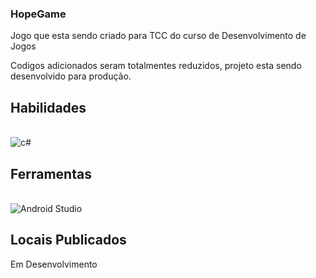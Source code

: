 ### HopeGame
Jogo que esta sendo criado para TCC do curso de Desenvolvimento de Jogos

Codigos adicionados seram totalmentes reduzidos, projeto esta sendo desenvolvido para produção.


## Habilidades
<div style="display: inline_block" ><br/>
<img align="center" alt="c#" src="https://img.shields.io/badge/C%23-239120?style=for-the-badge&logo=c-sharp&logoColor=white">
</div>

## Ferramentas
<div style="display: inline_block" ><br/>
<img align="center" alt="Android Studio" src="https://img.shields.io/badge/Android_Studio-3DDC84?style=for-the-badge&logo=android-studio&logoColor=white">
  </img>
</div>


## Locais Publicados
 Em Desenvolvimento
</div>
